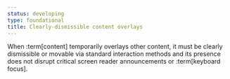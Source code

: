 ```yaml
---
status: developing
type: foundational
title: Clearly-dismissible content overlays
---
```


When :term[content] temporarily overlays other content, it must be clearly dismissible or movable via standard interaction methods and its presence does not disrupt critical screen reader announcements or :term[keyboard focus].
